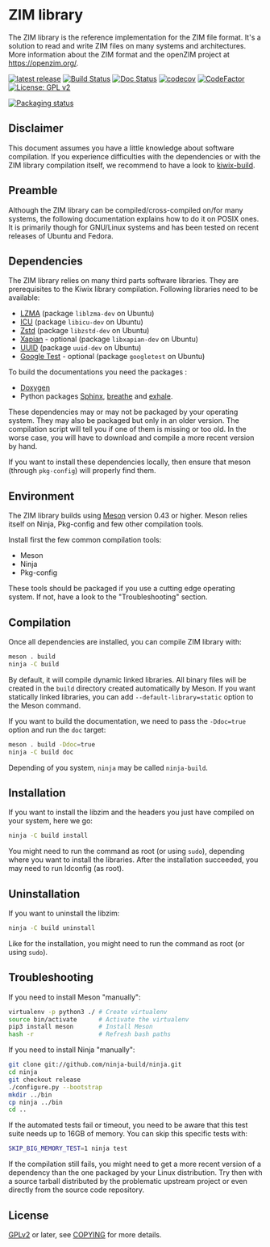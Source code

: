 ZIM library
===========

The ZIM library is the reference implementation for the ZIM file
format. It's a solution to read and write ZIM files on many systems
and architectures. More information about the ZIM format and the
openZIM project at https://openzim.org/.

[![latest release](https://img.shields.io/github/v/tag/openzim/libzim?label=latest%20release&sort=semver)](https://download.openzim.org/release/libzim/)
[![Build Status](https://github.com/openzim/libzim/workflows/CI/badge.svg?query=branch%3Amaster)](https://github.com/openzim/libzim/actions?query=branch%3Amaster)
[![Doc Status](https://readthedocs.org/projects/libzim/badge/?style=flat)](https://libzim.readthedocs.io/en/latest/?badge=latest)
[![codecov](https://codecov.io/gh/openzim/libzim/branch/master/graph/badge.svg)](https://codecov.io/gh/openzim/libzim)
[![CodeFactor](https://www.codefactor.io/repository/github/openzim/libzim/badge)](https://www.codefactor.io/repository/github/openzim/libzim)
[![License: GPL v2](https://img.shields.io/badge/License-GPL%20v2-blue.svg)](https://www.gnu.org/licenses/old-licenses/gpl-2.0.en.html)

[![Packaging status](https://repology.org/badge/vertical-allrepos/zimlib.svg)](https://repology.org/project/zimlib/versions)

Disclaimer
----------

This document assumes you have a little knowledge about software
compilation. If you experience difficulties with the dependencies or
with the ZIM library compilation itself, we recommend to have a look
to [kiwix-build](https://github.com/kiwix/kiwix-build).

Preamble
--------

Although the ZIM library can be compiled/cross-compiled on/for many
systems, the following documentation explains how to do it on POSIX
ones. It is primarily though for GNU/Linux systems and has been tested
on recent releases of Ubuntu and Fedora.

Dependencies
------------

The ZIM library relies on many third parts software libraries. They
are prerequisites to the Kiwix library compilation. Following
libraries need to be available:

* [LZMA](https://tukaani.org/lzma/) (package `liblzma-dev` on Ubuntu)
* [ICU](http://site.icu-project.org/) (package `libicu-dev` on Ubuntu)
* [Zstd](https://facebook.github.io/zstd/) (package `libzstd-dev` on Ubuntu)
* [Xapian](https://xapian.org/) - optional (package `libxapian-dev` on Ubuntu)
* [UUID](http://e2fsprogs.sourceforge.net/) (package `uuid-dev` on Ubuntu)
* [Google Test](https://github.com/google/googletest) - optional (package `googletest` on Ubuntu)

To build the documentations you need the packages :

* [Doxygen](https://www.doxygen.nl)
* Python packages [Sphinx](https://www.sphinx-doc.org), [breathe](https://breathe.readthedocs.io) and [exhale](https://exhale.readthedocs.io).

These dependencies may or may not be packaged by your operating
system. They may also be packaged but only in an older version. The
compilation script will tell you if one of them is missing or too old.
In the worse case, you will have to download and compile a more recent
version by hand.

If you want to install these dependencies locally, then ensure that
meson (through `pkg-config`) will properly find them.

Environment
-------------

The ZIM library builds using [Meson](https://mesonbuild.com/) version
0.43 or higher. Meson relies itself on Ninja, Pkg-config and few other
compilation tools.

Install first the few common compilation tools:
* Meson
* Ninja
* Pkg-config

These tools should be packaged if you use a cutting edge operating
system. If not, have a look to the "Troubleshooting" section.

Compilation
-----------

Once all dependencies are installed, you can compile ZIM library with:
```bash
meson . build
ninja -C build
```

By default, it will compile dynamic linked libraries. All binary files
will be created in the `build` directory created automatically by
Meson. If you want statically linked libraries, you can add
`--default-library=static` option to the Meson command.

If you want to build the documentation, we need to pass the `-Ddoc=true` option and run the `doc` target:
```bash
meson . build -Ddoc=true
ninja -C build doc
```

Depending of you system, `ninja` may be called `ninja-build`.

Installation
------------

If you want to install the libzim and the headers you just have
compiled on your system, here we go:
```bash
ninja -C build install
```

You might need to run the command as root (or using `sudo`), depending
where you want to install the libraries. After the installation
succeeded, you may need to run ldconfig (as root).

Uninstallation
------------

If you want to uninstall the libzim:
```bash
ninja -C build uninstall
```

Like for the installation, you might need to run the command as root
(or using `sudo`).

Troubleshooting
---------------

If you need to install Meson "manually":
```bash
virtualenv -p python3 ./ # Create virtualenv
source bin/activate      # Activate the virtualenv
pip3 install meson       # Install Meson
hash -r                  # Refresh bash paths
```

If you need to install Ninja "manually":
```bash
git clone git://github.com/ninja-build/ninja.git
cd ninja
git checkout release
./configure.py --bootstrap
mkdir ../bin
cp ninja ../bin
cd ..
```

If the automated tests fail or timeout, you need to be aware that this
test suite needs up to 16GB of memory. You can skip this specific tests with:
```bash
SKIP_BIG_MEMORY_TEST=1 ninja test
```

If the compilation still fails, you might need to get a more recent
version of a dependency than the one packaged by your Linux
distribution. Try then with a source tarball distributed by the
problematic upstream project or even directly from the source code
repository.

License
-------

[GPLv2](https://www.gnu.org/licenses/old-licenses/gpl-2.0.en.html) or later, see [COPYING](COPYING) for more details.
